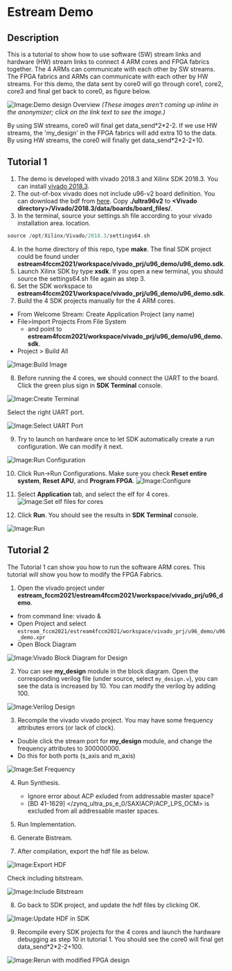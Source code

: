 # Estream Demo
## Description 
This is a tutorial to show how to use software (SW) stream links and hardware
(HW) stream links to connect 4 ARM cores and FPGA fabrics together. The 4 ARMs
can communicate with each other by SW streams. The FPGA fabrics and ARMs can communicate
with each other by HW streams. For this demo, the data sent by core0 will go through
core1, core2, core3 and final get back to core0, as figure below. 

![Image:Demo design Overview](./images/estream.gif)  *(These images aren't coming up inline in the anonymizer; click on the link text to see the image.)*

By using SW streams, core0 will final get data_send\*2\*2-2. If we use HW streams,
the 'my_design' in the FPGA fabrics will add extra 10 to the data. By using HW 
streams, the core0 will finally get data_send\*2\*2-2+10.
 

## Tutorial 1
1. The demo is developed with vivado 2018.3 and Xilinx SDK 2018.3. You can install
[vivado 2018.3](https://www.xilinx.com/support/download/index.html/content/xilinx/en/downloadNav/vivado-design-tools/archive.html).
2. The out-of-box vivado does not include u96-v2 board definition. You can download
the bdf from [here](https://github.com/Avnet/bdf). Copy **./ultra96v2** to **\<Vivado directory\>/Vivado/2018.3/data/boards/board_files/**.
3. In the terminal, source your settings.sh file according to your vivado installation area.
location.
```c
source /opt/Xilinx/Vivado/2018.3/settings64.sh
```
4. In the home directory of this repo, type **make**. The final SDK project could
be found under **estream4fccm2021/workspace/vivado_prj/u96_demo/u96_demo.sdk**.
5. Launch Xilinx SDK by type **xsdk**. If you open a new terminal, you should
source the settings64.sh file again as step 3.
6. Set the SDK workspace to **estream4fccm2021/workspace/vivado_prj/u96_demo/u96_demo.sdk**.
7. Build the 4 SDK projects manually for the 4 ARM cores.
  * From Welcome Stream: Create Application Project (any name)
  * File>Import Projects From File System
    *  and point to **estream4fccm2021/workspace/vivado_prj/u96_demo/u96_demo.sdk**.
  * Project > Build All	

![Image:Build Image](images/build.jpg)

8. Before running the 4 cores, we should connect the UART to the board. Click the green
plus sign in **SDK Terminal** console. 

![Image:Create Terminal](images/UART.png)

Select the right UART port.

![Image:Select UART Port](images/PORT.jpg)

9. Try to launch on hardware once to let SDK automatically create a run configuration.
We can modify it next.

![Image:Run Configuration](images/run_config.jpg)

10. Click Run->Run Configurations. Make sure you check **Reset entire system**, 
**Reset APU**, and **Program FPGA**.
![Image:Configure](images/download.jpg)

10. Select **Application** tab, and select the elf for 4 cores.
![Image:Set elf files for cores](images/elf.jpg)

11. Click **Run**. You should see the results in **SDK Terminal** console.

![Image:Run](images/results.png)

## Tutorial 2
The Tutorial 1 can show you how to run the software ARM cores. This tutorial will
show you how to modify the FPGA Fabrics.
1. Open the vivado project under **estream_fccm2021/estream4fccm2021/workspace/vivado_prj/u96_demo**.
  * from command line: vivado &
  * Open Project and select `estream_fccm2021/estream4fccm2021/workspace/vivado_prj/u96_demo/u96_demo.xpr`
  * Open Block Diagram

![Image:Vivado Block Diagram for Design](./images/my_design.png)

2. You can see **my_design** module in the block diagram. Open the corresponding
verilog file (under source, select `my_design.v`), you can see the data is increased by 10. You can modify the verilog by adding 100.

![Image:Verilog Design](./images/add10.png)

3. Recompile the vivado vivado project. You may have some frequency attributes errors (or lack of clock).
 * Double click the stream port for **my_design** module, and change the frequency 
attributes to 300000000.
 * Do this for both ports (s_axis and m_axis)

![Image:Set Frequency](./images/300M.png)

4. Run Synthesis.
   * Ignore error about ACP exluded from addressable master space?
   * [BD 41-1629] </zynq_ultra_ps_e_0/SAXIACP/ACP_LPS_OCM> is excluded from all addressable master spaces.


5. Run Implementation.

6. Generate Bistream.

7. After compilation, export the hdf file as below.

![Image:Export HDF](./images/export.jpg)

Check including bitstream.

![Image:Include Bitstream](./images/bit.png)


8. Go back to SDK project, and update the hdf files by clicking OK.

![Image:Update HDF in SDK](./images/update.png)


9. Recompile every SDK projects for the 4 cores and launch the hardware debugging
as step 10 in tutorial 1. You should see the core0 will final get data_send\*2\*2-2+100.

![Image:Rerun with modified FPGA design](./images/add100.png)
























